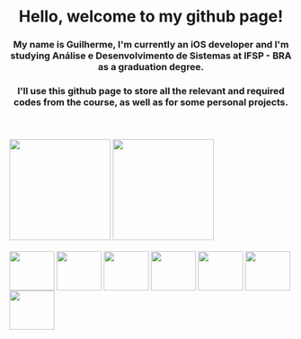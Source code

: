 <header>
   <h1> Hello, welcome to my github page!</h1>
   <h3> My name is Guilherme, I'm currently an iOS developer and I'm studying Análise e Desenvolvimento de Sistemas at IFSP - BRA as a graduation degree.</h3>
   <h3> I'll use this github page to store all the relevant and required codes from the course, as well as for some personal projects.</h3>
</header>

##

<div>
   <img height= "180em" src = "https://github-readme-stats.vercel.app/api?username=stringkaori&show_icons=true&theme=material-palenight"/>
   <img height= "180em" src = "https://github-readme-stats.vercel.app/api/top-langs/?username=stringkaori&theme=material-palenight&hide_progress=true"/>
</div>

<div style="display: inline_block"><br>
   <img align="center" height="70" width="80" src="https://cdn.jsdelivr.net/gh/devicons/devicon/icons/swift/swift-original.svg"/>
   <img align="center" height="70" width="80" src="https://cdn.jsdelivr.net/gh/devicons/devicon/icons/ruby/ruby-original.svg"/>
   <img align="center" height="70" width="80" src="https://cdn.jsdelivr.net/gh/devicons/devicon/icons/python/python-original.svg"/>
   <img align="center" height="70" width="80" src="https://cdn.jsdelivr.net/gh/devicons/devicon/icons/git/git-original.svg"/>
   <img align="center" height="70" width="80" src="https://cdn.jsdelivr.net/gh/devicons/devicon/icons/html5/html5-original.svg"/>
   <img align="center" height="70" width="80" src="https://cdn.jsdelivr.net/gh/devicons/devicon/icons/css3/css3-original-wordmark.svg"/>
   <img align="center" height="70" width="80" src="https://cdn.jsdelivr.net/gh/devicons/devicon/icons/javascript/javascript-original.svg"/>
</div>
